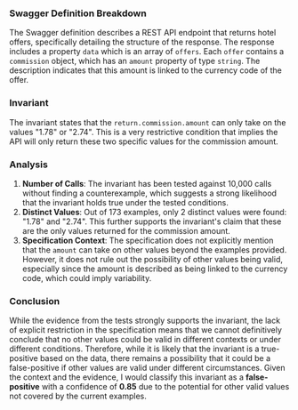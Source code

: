 ### Swagger Definition Breakdown
The Swagger definition describes a REST API endpoint that returns hotel offers, specifically detailing the structure of the response. The response includes a property `data` which is an array of `offers`. Each `offer` contains a `commission` object, which has an `amount` property of type `string`. The description indicates that this amount is linked to the currency code of the offer.

### Invariant
The invariant states that the `return.commission.amount` can only take on the values "1.78" or "2.74". This is a very restrictive condition that implies the API will only return these two specific values for the commission amount.

### Analysis
1. **Number of Calls**: The invariant has been tested against 10,000 calls without finding a counterexample, which suggests a strong likelihood that the invariant holds true under the tested conditions.
2. **Distinct Values**: Out of 173 examples, only 2 distinct values were found: "1.78" and "2.74". This further supports the invariant's claim that these are the only values returned for the commission amount.
3. **Specification Context**: The specification does not explicitly mention that the `amount` can take on other values beyond the examples provided. However, it does not rule out the possibility of other values being valid, especially since the amount is described as being linked to the currency code, which could imply variability.

### Conclusion
While the evidence from the tests strongly supports the invariant, the lack of explicit restriction in the specification means that we cannot definitively conclude that no other values could be valid in different contexts or under different conditions. Therefore, while it is likely that the invariant is a true-positive based on the data, there remains a possibility that it could be a false-positive if other values are valid under different circumstances. Given the context and the evidence, I would classify this invariant as a **false-positive** with a confidence of **0.85** due to the potential for other valid values not covered by the current examples.
